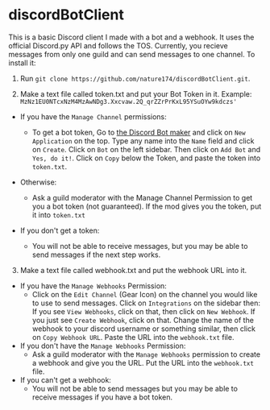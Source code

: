 # discordBotClient
This is a basic Discord client I made with a bot and a webhook. It uses the official Discord.py API and follows the TOS. Currently, you recieve messages from only one guild and can send messages to one channel. To install it:
1. Run `git clone https://github.com/nature174/discordBotClient.git`.

2. Make a text file called token.txt and put your Bot Token in it. Example: `MzNz1EU0NTcxNzM4MzAwNDg3.Xxcvaw.2Q_qrZZrPrKxL95YSuOYw9kdczs'`
+ If you have the `Manage Channel` permissions:

  + To get a bot token, Go to [the Discord Bot maker](https://discord.com/developers/applications) and click on `New Application` on the top. Type any name into the `Name` field and click on `Create`. Click on `Bot` on the left sidebar. Then click on `Add Bot` and `Yes, do it!`. Click on `Copy` below the Token, and paste the token into `token.txt`.

+ Otherwise:

  + Ask a guild moderator with the Manage Channel Permission to get you a bot token (not guaranteed). If the mod gives you the token, put it into `token.txt`

+ If you don't get a token:

  + You will not be able to receive messages, but you may be able to send messages if the next step works.

3. Make a text file called webhook.txt and put the webhook URL into it.
  + If you have the `Manage Webhooks` Permission:
    + Click on the `Edit Channel` (Gear Icon) on the channel you would like to use to send messages. Click on `Integrations` on the sidebar then:
      If you see `View Webhooks`, click on that, then click on `New Webhook`.
      If you just see `Create Webhook`, click on that.
    Change the name of the webhook to your discord username or something similar, then click on `Copy Webhook URL`. Paste the URL into the `webhook.txt` file.
  + If you don't have the `Manage Webhooks` Permission:
    + Ask a guild moderator with the `Manage Webhooks` permission to create a webhook and give you the URL. Put the URL into the `webhook.txt` file.
  + If you can't get a webhook:
    + You will not be able to send messages but you may be able to receive messages if you have a bot token.
